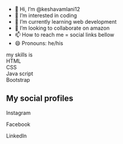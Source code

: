 - 👋 Hi, I’m @keshavamlani12
- 👀 I’m interested in coding
- 🌱 I’m currently learning web development
- 💞️ I’m looking to collaborate on amazon
- 📫 How to reach me = social links bellow
- 😄 Pronouns:  he/his


<!---
keshavamlani12/instagram_clone is a ✨ special ✨ repository because its `README.md` (this file) appears on your GitHub profile.
You can click the Preview link to take a look at your changes.
--->
my skills is
<BR>
HTML
<BR>
CSS
<br>
Java script
<br>
Bootstrap
<h2>My social profiles</h2>
<p> Instagram <a href="https://www.instagram.com/"></a></p>
<p> Facebook <a href="https://www.facebook.com/kesav.amlani?mibextid=ZbWKwL"></a>  </p>
<p> Linkedln <a href="www.linkedin.com/in/keshav-amlani-1413472b1"></a></p>

